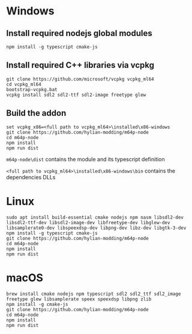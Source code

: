 # Windows

## Install required nodejs global modules

```
npm install -g typescript cmake-js
```

## Install required C++ libraries via vcpkg

```
git clone https://github.com/microsoft/vcpkg vcpkg_ml64
cd vcpkg_ml64
bootstrap-vcpkg.bat
vcpkg install sdl2 sdl2-ttf sdl2-image freetype glew
```

## Build the addon

```
set vcpkg_x86=<full path to vcpkg_ml64>\installed\x86-windows
git clone https://github.com/hylian-modding/m64p-node
cd m64p-node
npm install
npm run dist
```

`m64p-node\dist` contains the module and its typescript definition

`<full path to vcpkg_ml64>\installed\x86-windows\bin` contains the dependencies DLLs

# Linux

```
sudo apt install build-essential cmake nodejs npm nasm libsdl2-dev libsdl2-ttf-dev libsdl2-image-dev libfreetype-dev libglew-dev libsamplerate0-dev libspeexdsp-dev libpng-dev libz-dev libgtk-3-dev
npm install -g typescript cmake-js
git clone https://github.com/hylian-modding/m64p-node
cd m64p-node
npm install
npm run dist
```

# macOS

```
brew install cmake nodejs npm typescript sdl2 sdl2_ttf sdl2_image freetype glew libsamplerate speex speexdsp libpng zlib
npm install -g cmake-js
git clone https://github.com/hylian-modding/m64p-node
cd m64p-node
npm install
npm run dist
```

